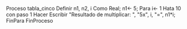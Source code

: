 Proceso tabla_cinco
        Definir n1, n2, i Como Real;
        n1<- 5;
       Para i<- 1 Hata 10 con paso 1 Hacer
              Escribir "Resultado de multiplicar: ", "5x", i, "=", n1*i;
      FinPara
FinProceso
